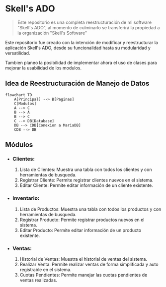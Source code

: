 # Skell's ADO

> Este repositorio es una completa reestructuración de mi software "Skell's ADO", al momento de culminarlo se transferirá la propiedad a la organización "Skell's Software"

Este repositorio fue creado con la intención de modificar y reestructurar la aplicación Skell's ADO, desde su funcionalidad hasta su modularidad y versatilidad.

Tambien planeo la posibilidad de implementar ahora el uso de clases para mejorar la usabilidad de los modulos.

## Idea de Reestructuración de Manejo de Datos

```mermaid
flowchart TD
    A[Principal] --> B[Paginas]
    C[Modulos]
    A --> C
    B --> A
    B --> C
    C --> DB[Database]
    DB --> CDB[Conexion a MariaDB]
    CDB --> DB
```

## Módulos
- ### Clientes:
    1. Lista de Clientes: Muestra una tabla con todos los clientes y con herramientas de busqueda.
    2. Registrar Cliente: Permite registrar clientes nuevos en el sistema.
    3. Editar Cliente: Permite editar información de un cliente existente.
- ### Inventario:
    1. Lista de Productos: Muestra una tabla con todos los productos y con herramientas de busqueda.
    2. Registrar Producto: Permite registrar productos nuevos en el sistema.
    3. Editar Producto: Permite editar información de un producto existente.
- ### Ventas:
    1. Historial de Ventas: Muestra el historial de ventas del sistema.
    2. Realizar Venta: Permite realizar ventas de forma simplificada y auto registrable en el sistema.
    3. Cuotas Pendientes: Permite manejar las cuotas pendientes de ventas realizadas.